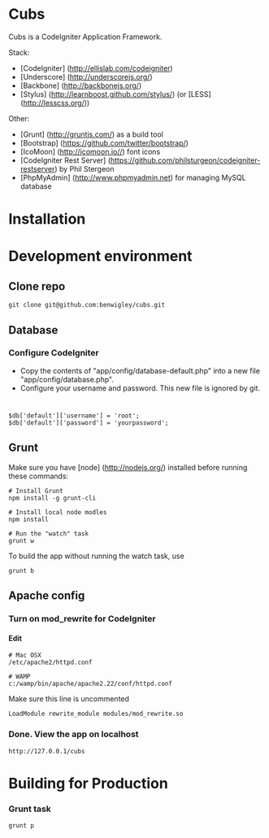 Cubs
====

Cubs is a CodeIgniter Application Framework.

Stack:
* [CodeIgniter] (http://ellislab.com/codeigniter)
* [Underscore] (http://underscorejs.org/)
* [Backbone] (http://backbonejs.org/)
* [Stylus] (http://learnboost.github.com/stylus/) (or [LESS] (http://lesscss.org/))

Other:
* [Grunt] (http://gruntjs.com/) as a build tool
* [Bootstrap] (https://github.com/twitter/bootstrap/)
* [IcoMoon] (http://icomoon.io//) font icons
* [CodeIgniter Rest Server] (https://github.com/philsturgeon/codeigniter-restserver) by Phil Stergeon
* [PhpMyAdmin] (http://www.phpmyadmin.net) for managing MySQL database


# Installation

# Development environment

## Clone repo
	git clone git@github.com:benwigley/cubs.git

## Database

### Configure CodeIgniter

* Copy the contents of "app/config/database-default.php" into a new file "app/config/database.php".
* Configure your username and password. This new file is ignored by git. 

#
	$db['default']['username'] = 'root';
	$db['default']['password'] = 'yourpassword';

## Grunt
Make sure you have [node] (http://nodejs.org/) installed before running these commands:

	# Install Grunt
	npm install -g grunt-cli

	# Install local node modles
	npm install

	# Run the "watch" task
	grunt w

To build the app without running the watch task, use
	
	grunt b

## Apache config

### Turn on mod_rewrite for CodeIgniter
#### Edit
	# Mac OSX
	/etc/apache2/httpd.conf
	
	# WAMP
	c:/wamp/bin/apache/apache2.22/conf/httpd.conf
	

Make sure this line is uncommented

	LoadModule rewrite_module modules/mod_rewrite.so


### Done. View the app on localhost
	http://127.0.0.1/cubs

# Building for Production

### Grunt task
	grunt p
